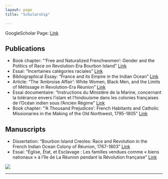 ```yaml
---
layout: page
title: "Scholarship"

---
```



GoogleScholar Page: [Link](https://scholar.google.com/citations?user=8jtmeYUAAAAJ&amp;hl=en)

## Publications

- Book chapter: “‘Free and Naturalized Frenchwomen’: Gender and the Politics of Race on Revolution-Era Bourbon Island” [Link](https://drive.google.com/file/d/1cMVdzSqllaTQOwYEjVO4FyYmCj5_VFts/view?usp=sharing)
- Essai: “Incertaines catégories raciales” [Link](https://drive.google.com/file/d/1X4gHCJ25a7Ik6ZrJXyfjogHcZ3ewZH4j/view?usp=sharing)
- Bibliographical Essay: “France and its Empire in the Indian Ocean” [Link](https://drive.google.com/file/d/1E-aXR8FHurDIJGhWrcERDPEunQA0EhkR/view?usp=sharing)
- Article: “The ‘Ambroise Affair’: White Women, Black Men, and the Limits of Métissage 			in Revolution-Era Réunion” [Link](https://drive.google.com/file/d/13HDaWQDQkAgnthVORFdYn4tqqhlsAguF/view?usp=sharing)
- Essai documentaire: “Instructions du Ministère de la Marine, concernant la tolérance envers l’islam et l’hindouisme dans les colonies françaises de l’Océan indien sous l’Ancien Régime” [Link](https://www.cairn.info/revue-outre-mers-2015-2-page-285.htm)
- Book chapter: “‘A Thousand Prejudices’: French Habitants and Catholic Missionaries in the Making of the Old Northwest, 1795-1805” [Link](https://drive.google.com/file/d/11tlLSyZsk0CGviQG3r8ItdsuyUudYvXS/view?usp=sharing)

## Manuscripts

- Dissertation: “Bourbon Island Creoles: Race and Revolution in the French Indian Ocean Colony of Réunion, 1767-1803” [Link](https://drive.google.com/file/d/1ywHXi5mUUO-OqxAZwqNq_DLvdJ8_UHwt/view?usp=drive_link)
- Essai: “Église, État, et Esclavage : Les familles vendues comme « biens nationaux » à l’île de La Réunion pendant la Révolution française” [Link](https://drive.google.com/file/d/1ywHXi5mUUO-OqxAZwqNq_DLvdJ8_UHwt/view?usp=sharing)
  
<img src="{{ site.baseurl }}/montstmichel.gif">    

---
